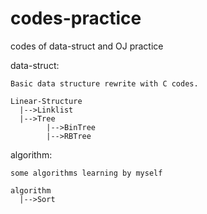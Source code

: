# codes-practice
codes of data-struct and OJ practice

data-struct:

	Basic data structure rewrite with C codes.

	Linear-Structure
	  |-->Linklist
	  |-->Tree
	        |-->BinTree
	        |-->RBTree

algorithm:

	some algorithms learning by myself

	algorithm
	  |-->Sort
